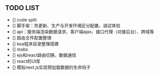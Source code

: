 ## TODO LIST
- [] code split
- [] 脚手架：热更新、生产与开发环境区分配置、调试体验
- [] api：服务端渲染数据请求、客户端ajax、接口代理（对接后台）、跨域等
- [] 路由文件配置整理
- [] koa程序目录整理搭建
- [] mobx
- [] ejs和react路由切换，数据通信
- [] react的UI库
- [] 模拟next.js实现预加载数据的生命钩子